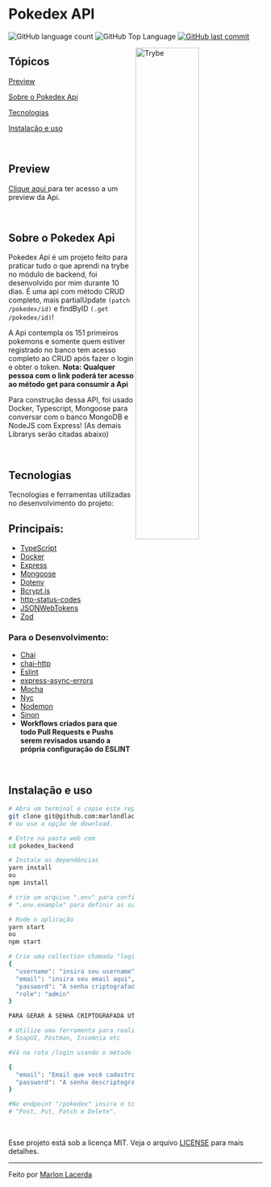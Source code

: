 # Pokedex API

<p>
  
  <img alt="GitHub language count" src="https://img.shields.io/github/languages/count/marlondlacerda/pokedex_backend?color=6E40C9&style=flat-square">
  <img alt="GitHub Top Language" src="https://img.shields.io/github/languages/top/marlondlacerda/pokedex_backend?color=2b7489&style=flat-square">
  <a href="https://github.com/marlondlacerda/pokedex_backend/commits/main">
    <img alt="GitHub last commit" src="https://img.shields.io/github/last-commit/marlondlacerda/pokedex_backend?color=6E40C9&style=flat-square">
  </a>
</p>

<img align="right" src="https://www.pngkit.com/png/full/23-232103_pokeball-clipart-tiny-gif-pokeball.png" width="50%" alt="Trybe">

## Tópicos 

[Preview](#preview)

[Sobre o Pokedex Api](#sobre-o-pokedex-api)

[Tecnologias](#tecnologias)

[Instalação e uso](#instalação-e-uso)

<br>

## Preview

<a title="Pokedex Api" href="https://marlonlacerda-pokeapi.herokuapp.com/pokedex/" >Clique aqui </a> para ter acesso a um  preview da Api. <br>

<br>

## Sobre o Pokedex Api

Pokedex Api é um projeto feito para praticar tudo o que aprendi na trybe no módulo de backend, foi desenvolvido por mim durante 10 dias. 
É uma api com método CRUD completo, mais partialUpdate `(patch /pokedex/id)` e findByID `(.get /pokedex/id)`!

A Api contempla os 151 primeiros pokemons e somente quem estiver registrado no banco tem acesso completo ao CRUD após fazer o login e obter o token.
**Nota: Qualquer pessoa com o link poderá ter acesso ao método get para consumir a Api**

Para construção dessa API, foi usado Docker, Typescript, Mongoose para conversar com o banco MongoDB e NodeJS com Express! (As demais Librarys serão citadas abaixo)

<br>

## Tecnologias

Tecnologias e ferramentas utilizadas no desenvolvimento do projeto:

## Principais:
- [TypeScript](https://www.typescriptlang.org/)
- [Docker](https://docker.io/)
- [Express](https://expressjs.com/pt-br/)
- [Mongoose](https://mongoosejs.com/)
- [Dotenv](https://www.npmjs.com/package/dotenv)
- [Bcrypt.js](https://www.npmjs.com/package/bcryptjs)
- [http-status-codes](https://www.npmjs.com/package/http-status-codes)
- [JSONWebTokens](https://www.npmjs.com/package/jsonwebtoken)
- [Zod](https://www.npmjs.com/package/zod)

### Para o Desenvolvimento:
- [Chai](https://www.chaijs.com/)
- [chai-http](https://www.chaijs.com/plugins/chai-http/)
- [Eslint](https://eslint.org/)
- [express-async-errors](https://www.npmjs.com/package/express-async-errors)
- [Mocha](https://mochajs.org/)
- [Nyc](https://www.npmjs.com/package/nyc)
- [Nodemon](https://www.npmjs.com/package/nodemon)
- [Sinon](https://sinonjs.org/)
- **Workflows criados para que todo Pull Requests e Pushs serem revisados usando a própria configuração do ESLINT**
<br>

## Instalação e uso

```bash
# Abra um terminal e copie este repositório com o comando
git clone git@github.com:marlondlacerda/pokedex_backend.git
# ou use a opção de download.

# Entre na pasta web com 
cd pokedex_backend

# Instale as dependências
yarn install
ou
npm install

# crie um arquivo ".env" para configurar as variáveis de ambiente e siga o exemplo do arquivo 
# ".env.example" para definir as suas configurações

# Rode o aplicação
yarn start
ou
npm start

# Crie uma collection chamada "login" no mongoDB e insira: 
{
  "username": "insira seu username",
  "email": "insira seu email aqui",
  "password": "A senha criptografada",
  "role": "admin"
}

PARA GERAR A SENHA CRIPTOGRAFADA UTILIZE: https://bcrypt-generator.com/

# Utilize uma ferramenta para realizar as requições de API seja elas:
# SoapUI, Postman, Insomnia etc

#Vá na rota /login usando o método post e utilize o seguinte corpo para gerar o token:

{
  "email": "Email que você cadastrou no banco",
  "password": "A senha descriptografada",
}

#No endpoint "/pokedex" insira o token gerado no header das requisições:
# "Post, Put, Patch e Delete".
```

<br>

Esse projeto está sob a licença MIT. Veja o arquivo [LICENSE](/LICENSE) para mais detalhes.

---

Feito por [Marlon Lacerda](https://github.com/marlondlacerda)
